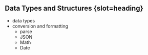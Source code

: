 ## Data Types and Structures {slot=heading}
- data types
- conversion and formatting
  - parse
  - JSON
  - Math
  - Date
